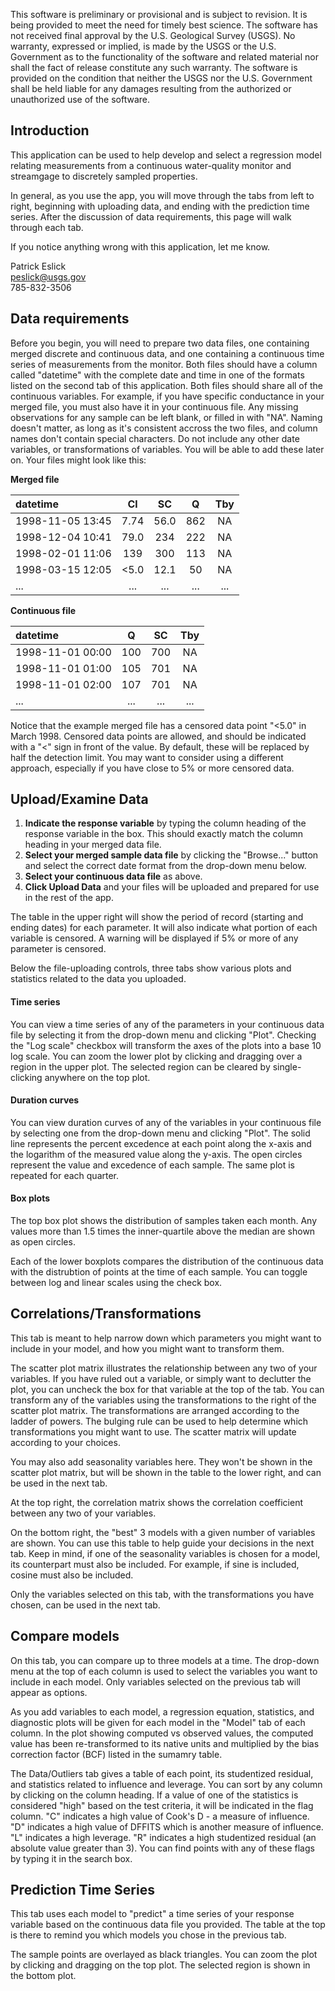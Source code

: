 
This software is preliminary or provisional and is subject to revision. It is being provided to meet the need for timely best science. The software has not received final approval by the U.S. Geological Survey (USGS). No warranty, expressed or implied, is made by the USGS or the U.S. Government as to the functionality of the software and related material nor shall the fact of release constitute any such warranty. The software is provided on the condition that neither the USGS nor the U.S. Government shall be held liable for any damages resulting from the authorized or unauthorized use of the software.

## Introduction

This application can be used to help develop and select a regression model relating measurements from a continuous water-quality monitor and streamgage to discretely sampled properties.

In general, as you use the app, you will move through the tabs from left to right, beginning with uploading data, and ending with the prediction time series. After the discussion of data requirements, this page will walk through each tab.

If you notice anything wrong with this application, let me know. 
 
Patrick Eslick  
peslick@usgs.gov  
785-832-3506  

## Data requirements

Before you begin, you will need to prepare two data files, one containing merged discrete and continuous data, and one containing a continuous time series of measurements from the monitor. Both files should have a column called "datetime" with the complete date and time in one of the formats listed on the second tab of this application. Both files should share all of the continuous variables. For example, if you have specific conductance in your merged file, you must also have it in your continuous file. Any missing observations for any sample can be left blank, or filled in with "NA". Naming doesn't matter, as long as it's consistent accross the two files, and column names don't contain special characters. Do not include any other date variables, or transformations of variables. You will be able to add these later on. Your files might look like this:

**Merged file**

|datetime         | Cl | SC | Q  | Tby  |  
|:----------------|:--:|:--:|:--:|:----:|  
|1998-11-05 13:45 |7.74|56.0|862 |NA    |  
|1998-12-04 10:41 |79.0|234 |222 |NA    |  
|1998-02-01 11:06 |139 |300 |113 |NA    |   
|1998-03-15 12:05 |<5.0|12.1|50  |NA    |  
|...              |... |... |... |...   |   

**Continuous file**

|datetime         | Q  | SC | Tby |  
|:----------------|:--:|:--:|:---:|  
|1998-11-01 00:00 |100 |700 |NA   |  
|1998-11-01 01:00 |105 |701 |NA   |  
|1998-11-01 02:00 |107 |701 |NA   |  
|...              |... |... |...  |  

Notice that the example merged file has a censored data point "<5.0" in March 1998. Censored data points are allowed, and should be indicated with a "<" sign in front of the value. By default, these will be replaced by half the detection limit. You may want to consider using a different approach, especially if you have close to 5% or more censored data. 

## Upload/Examine Data

1. **Indicate the response variable** by typing the column heading of the response variable in the box. This should exactly match the column heading in your merged data file.
2. **Select your merged sample data file** by clicking the "Browse..." button and select the correct date format from the drop-down menu below.
3. **Select your continuous data file** as above.
4. **Click Upload Data** and your files will be uploaded and prepared for use in the rest of the app.

The table in the upper right will show the period of record (starting and ending dates) for each parameter. It will also indicate what portion of each variable is censored. A warning will be displayed if 5% or more of any parameter is censored.

Below the file-uploading controls, three tabs show various plots and statistics related to the data you uploaded.

#### Time series

You can view a time series of any of the parameters in your continuous data file by selecting it from the drop-down menu and clicking "Plot". Checking the "Log scale" checkbox will transform the axes of the plots into a base 10 log scale. You can zoom the lower plot by clicking and dragging over a region in the upper plot. The selected region can be cleared by single-clicking anywhere on the top plot.

#### Duration curves

You can view duration curves of any of the variables in your continuous file by selecting one from the drop-down menu and clicking "Plot". The solid line represents the percent excedence at each point along the x-axis and the logarithm of the measured value along the y-axis. The open circles represent the value and excedence of each sample. The same plot is repeated for each quarter.

#### Box plots

The top box plot shows the distribution of samples taken each month. Any values more than 1.5 times the inner-quartile above the median are shown as open circles.

Each of the lower boxplots compares the distribution of the continuous data with the distrubtion of points at the time of each sample. You can toggle between log and linear scales using the check box.

## Correlations/Transformations

This tab is meant to help narrow down which parameters you might want to include in your model, and how you might want to transform them. 

The scatter plot matrix illustrates the relationship between any two of your variables. If you have ruled out a variable, or simply want to declutter the plot, you can uncheck the box for that variable at the top of the tab. You can transform any of the variables using the transformations to the right of the scatter plot matrix. The transformations are arranged according to the ladder of powers. The bulging rule can be used to help determine which transformations you might want to use. The scatter matrix will update according to your choices.

You may also add seasonality variables here. They won't be shown in the scatter plot matrix, but will be shown in the table to the lower right, and can be used in the next tab.

At the top right, the correlation matrix shows the correlation coefficient between any two of your variables. 

On the bottom right, the "best" 3 models with a given number of variables are shown. You can use this table to help guide your decisions in the next tab. Keep in mind, if one of the seasonality variables is chosen for a model, its counterpart must also be included. For example, if sine is included, cosine must also be included.

Only the variables selected on this tab, with the transformations you have chosen, can be used in the next tab.

## Compare models

On this tab, you can compare up to three models at a time. The drop-down menu at the top of each column is used to select the variables you want to include in each model. Only variables selected on the previous tab will appear as options.

As you add variables to each model, a regression equation, statistics, and diagnostic plots will be given for each model in the "Model" tab of each column. In the plot showing computed vs observed values, the computed value has been re-transformed to its native units and multiplied by the bias correction factor (BCF) listed in the sumamry table.

The Data/Outliers tab gives a table of each point, its studentized residual, and statistics related to influence and leverage. You can sort by any column by clicking on the column heading. If a value of one of the statistics is considered "high" based on the test criteria, it will be indicated in the flag column. "C" indicates a high value of Cook's D - a measure of influence. "D" indicates a high value of DFFITS which is another measure of influence. "L" indicates a high leverage. "R" indicates a high studentized residual (an absolute value greater than 3). You can find points with any of these flags by typing it in the search box.

## Prediction Time Series

This tab uses each model to "predict" a time series of your response variable based on the continuous data file you provided. The table at the top is there to remind you which models you chose in the previous tab.

The sample points are overlayed as black triangles. You can zoom the plot by clicking and dragging on the top plot. The selected region is shown in the bottom plot.
